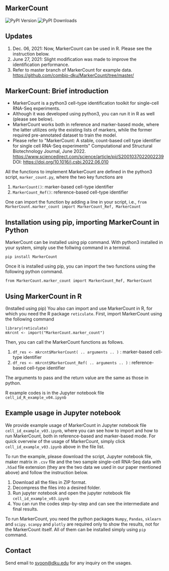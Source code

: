 ## MarkerCount

![PyPI Version](https://img.shields.io/pypi/v/MarkerCount.svg)  ![PyPI Downloads](https://img.shields.io/pypi/dm/MarkerCount.svg) 

## Updates
1. Dec. 06, 2021: Now, MarkerCount can be used in R. Please see the instruction below.
2. June 27, 2021: Slight modification was made to improve the identification performance.
3. Refer to master branch of MarkerCount for example data. https://github.com/combio-dku/MarkerCount/tree/master/

## MarkerCount: Brief introduction
- MarkerCount is a python3 cell-type identification toolkit for single-cell RNA-Seq experiments.
- Although it was developed using python3, you can run it in R as well (please see below).
- MarkerCount works both in reference and marker-based mode, where the latter utilizes only the existing lists of markers, while the former required pre-annotated dataset to train the model. 
- Please refer to "MarkerCount: A stable, count-based cell type identifier for single cell RNA-Seq experiments" Computational and Structural Biotechnology Journal, June 2022. https://www.sciencedirect.com/science/article/pii/S2001037022002239 DOI:
https://doi.org/10.1016/j.csbj.2022.06.010 

All the functions to implement MarkerCount are defined in the python3 script, `marker_count.py`, where the two key functions are 

1. `MarkerCount()`: marker-based cell-type identifier
1. `MarkerCount_Ref()`: reference-based cell-type identifier

One can import the function by adding a line in your script, i.e., `from MarkerCount.marker_count import MarkerCount_Ref, MarkerCount`

## Installation using pip, importing MarkerCount in Python

MarkerCount can be installed using pip command. With python3 installed in your system, simply use the follwing command in a terminal.

`pip install MarkerCount`

Once it is installed using pip, you can import the two functions using the following python command.

`from MarkerCount.marker_count import MarkerCount_Ref, MarkerCount`

## Using MarkerCount in R

(Installed using pip) You also can import and use MarkerCount in R, for which you need the R package `reticulate`.
First, import MarkerCount using the following command

`library(reticulate)`  
`mkrcnt <- import("MarkerCount.marker_count")`

Then, you can call the MarkerCount functions as follows.

1. `df_res <- mkrcnt$MarkerCount( .. arguments .. )` : marker-based cell-type identifier
2. `df_res <- mkrcnt$MarkerCount_Ref( .. arguments .. )` : reference-based cell-type identifier

The arguments to pass and the return value are the same as those in python.

R example codes is in the Jupyter notebook file `cell_id_R_example_v04.ipynb`

## Example usage in Jupyter notebook

We provide example usage of MarkerCount in Jupyter notebook file `cell_id_example_v03.ipynb`, where you can see how to import and how to run MarkerCount, both in reference-based and marker-based mode. For quick overveiw of the usage of MarkerCount, simply click `cell_id_example_v03.ipynb` above in the file list.

To run the example, please download the script, Jupyter notebook file, maker matrix in `.csv` file and the two sample single-cell RNA-Seq data with `.h5ad` file extension (they are the two data we used in our paper mentioned above) and follow the instruction below.

1. Download all the files in ZIP format.
2. Decompress the files into a desired folder.
3. Run jupyter notebook and open the jupyter notebook file `cell_id_example_v03.ipynb`
4. You can run the codes step-by-step and can see the intermediate and final results.

To run MarkerCount, you need the python packages `Numpy`, `Pandas`, `sklearn` and `scipy`.
`scanpy` and `plotly` are required only to show the results, not for the MarkerCount itself.
All of them can be installed simply using `pip` command.

## Contact
Send email to syoon@dku.edu for any inquiry on the usages.

